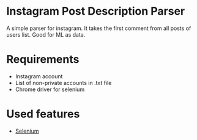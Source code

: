 # Instagram Post Description Parser
A simple parser for instagram. It takes the first comment from all posts of users list. Good for ML as data.
# Requirements
* Instagram account
* List of non-private accounts in .txt file
* Chrome driver for selenium
# Used features
* [Selenium](https://selenium-python.readthedocs.io/)
